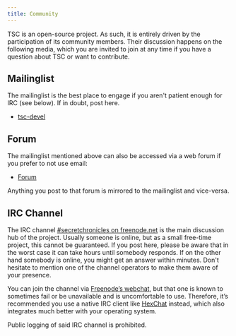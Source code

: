 ```yaml
---
title: Community
---
```


TSC is an open-source project. As such, it is entirely driven by the
participation of its community members. Their discussion happens on
the following media, which you are invited to join at any time if you
have a question about TSC or want to contribute.

Mailinglist
-----------

The mailinglist is the best place to engage if you aren't patient
enough for IRC (see below). If in doubt, post here.

* [tsc-devel](https://lists.secretchronicles.org/postorius/lists/tsc-devel.lists.secretchronicles.org/)

Forum
-----

The mailinglist mentioned above can also be accessed via a web forum
if you prefer to not use email:

* [Forum](https://lists.secretchronicles.org/hyperkitty/list/tsc-devel@lists.secretchronicles.org/)

Anything you post to that forum is mirrored to the mailinglist and vice-versa.

IRC Channel
-----------

The IRC channel [#secretchronicles on
freenode.net](irc://irc.freenode.net/secretchronicles) is the main
discussion hub of the project. Usually someone is online, but as a
small free-time project, this cannot be guaranteed. If you post here,
please be aware that in the worst case it can take hours until
somebody responds. If on the other hand somebody is online, you might
get an answer within minutes. Don't hesitate to mention one of the
channel operators to make them aware of your presence.

You can join the channel via [Freenode’s
webchat](https://webchat.freenode.net/?channels=secretchronicles), but
that one is known to sometimes fail or be unavailable and is
uncomfortable to use. Therefore, it’s recommended you use a native IRC
client like [HexChat](https://hexchat.github.io/) instead, which also
integrates much better with your operating system.

Public logging of said IRC channel is prohibited.
